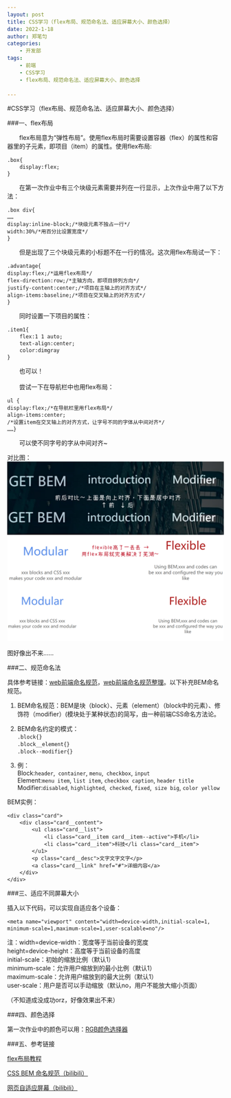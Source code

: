 ```yaml
---
layout: post
title: CSS学习（flex布局、规范命名法、适应屏幕大小、颜色选择）
date: 2022-1-18
author: 郑笔匀
categories:
    - 开发部
tags:
    - 前端
    - CSS学习
    - flex布局、规范命名法、适应屏幕大小、颜色选择
    
---
```


#CSS学习（flex布局、规范命名法、适应屏幕大小、颜色选择）

###一、flex布局

&emsp;&emsp;flex布局意为“弹性布局”。使用flex布局时需要设置容器（flex）的属性和容器里的子元素，即项目（item）的属性。使用flex布局:
	
	.box{
		display:flex;
	}

&emsp;&emsp;在第一次作业中有三个块级元素需要并列在一行显示，上次作业中用了以下方法：

	.box div{
    ……
    display:inline-block;/*块级元素不独占一行*/
    width:30%/*用百分比设置宽度*/
	}

&emsp;&emsp;但是出现了三个块级元素的小标题不在一行的情况。这次用flex布局试一下：

	.advantage{
    display:flex;/*运用flex布局*/
    flex-direction:row;/*主轴方向，即项目排列方向*/
    justify-content:center;/*项目在主轴上的对齐方式*/
    align-items:baseline;/*项目在交叉轴上的对齐方式*/
	}

&emsp;&emsp;同时设置一下项目的属性：

	.item1{
	    flex:1 1 auto;
	    text-align:center;
	    color:dimgray
	}

&emsp;&emsp;也可以！<br><br>
&emsp;&emsp;尝试一下在导航栏中也用flex布局：

	ul {
    display:flex;/*在导航栏里用flex布局*/
    align-items:center;
	/*设置item在交叉轴上的对齐方式，让字号不同的字体从中间对齐*/
    ……}

&emsp;&emsp;可以使不同字号的字从中间对齐~

对比图：
![avatar](../imgs/2022/01/ZBY/对比.jpg)

图好像出不来……

###二、规范命名法

具体参考链接：[web前端命名规范](cnblogs.com/menggirl23/p/12012351.html)，[web前端命名规范整理](https://www.jianshu.com/p/6417143c4b18)。以下补充BEM命名规范。

1. BEM命名规范：BEM是块（block）、元素（element）（block中的元素）、修饰符（modifier）(模块处于某种状态)的简写，由一种前端CSS命名方法论。

2. BEM命名约定的模式：<br>
`.block{}`<br>
`.block__element{}`<br>
`.block--modifier{}`

3. 例：<br>
Block:`header`,` container`, `menu`,` checkbox`, `input`<br>
Element:`menu item`, `list item`, `checkbox caption`, `header title`<br>
Modifier:`disabled`, `highlighted`,` checked`, `fixed`,` size big`, `color yellow`

BEM实例：

	<div class="card">
		<div class="card__content">
			<u1 class="card__list">
				<li class="card__item card__item--active">手机</li>
				<li class="card__item">科技</li class="card__item">
			</u1>
			<p class="card__desc">文字文字文字</p>
			<a class="card__link" href="#">详细内容</a>
		</div>	
	</div>

###三、适应不同屏幕大小

插入以下代码，可以实现自适应各个设备：

	<meta name="viewport" content="width=device-width,initial-scale=1,
	minimum-scale=1,maximum-scale=1,user-scalable=no"/>

注：width=device-width：宽度等于当前设备的宽度<br>
height=device-height：高度等于当前设备的高度<br>
initial-scale：初始的缩放比例（默认1）<br>
minimum-scale：允许用户缩放到的最小比例（默认1）<br>
maximum-scale：允许用户缩放到的最大比例（默认1）<br>
user-scale：用户是否可以手动缩放（默认no，用户不能放大缩小页面）

（不知道成没成功orz，好像效果出不来）

###四、颜色选择

第一次作业中的颜色可以用：[RGB颜色选择器](https://tool.oschina.net/commons?type=3)

###五、参考链接

[flex布局教程](https://www.runoob.com/w3cnote/flex-grammar.html)

[CSS BEM 命名规范（bilibili）](https://www.bilibili.com/video/BV1CN411o7L2?from=search&seid=18441207649945600418&spm_id_from=333.337.0.0)

[网页自适应屏幕（bilibili）](https://www.bilibili.com/video/BV1tt411x7YD?from=search&seid=11810078744292121594&spm_id_from=333.337.0.0)
